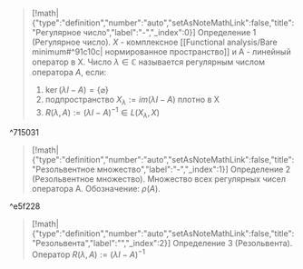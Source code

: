 > [!math|{"type":"definition","number":"auto","setAsNoteMathLink":false,"title":"Регулярное число","label":"-","_index":0}] Определение 1 (Регулярное число).
> $X$ - комплексное [[Functional analysis/Bare minimum#^91c10c| нормированное пространство]] и A - линейный оператор в X. 
> Число $\lambda \in \mathbb C$ называется регулярным числом оператора $A$, если:
> 1) $\ker (\lambda I - A) = \{\varnothing\}$
> 2) подпространство $X_\lambda:=im (\lambda I - A)$ плотно в X
> 3) $R(\lambda, A) := (\lambda I - A)^{-1}\in L(X_{\lambda}, X)$

^715031

> [!math|{"type":"definition","number":"auto","setAsNoteMathLink":false,"title":"Резольвентное множество","label":"-","_index":1}] Определение 2 (Резольвентное множество).
> Множество всех регулярных чисел оператора A.
> Обозначение: $\rho (A)$.

^e5f228

> [!math|{"type":"definition","number":"auto","setAsNoteMathLink":false,"title":"Резольвента","label":"","_index":2}] Определение 3 (Резольвента).
> Оператор $R(\lambda, A):=(\lambda I - A)^{-1}$
> 
